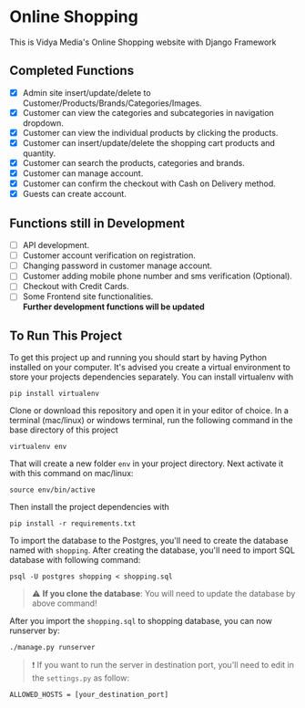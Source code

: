 # Online Shopping
This is Vidya Media's Online Shopping website with Django Framework

## Completed Functions
- [x] Admin site insert/update/delete to Customer/Products/Brands/Categories/Images.
- [x] Customer can view the categories and subcategories in navigation dropdown.
- [x] Customer can view the individual products by clicking the products.
- [x] Customer can insert/update/delete the shopping cart products and quantity.
- [x] Customer can search the products, categories and brands.
- [x] Customer can manage account. 
- [x] Customer can confirm the checkout with Cash on Delivery method.
- [x] Guests can create account.

## Functions still in Development
- [ ] API development.
- [ ] Customer account verification on registration.
- [ ] Changing password in customer manage account.
- [ ] Customer adding mobile phone number and sms verification (Optional).
- [ ] Checkout with Credit Cards.
- [ ] Some Frontend site functionalities. \
**Further development functions will be updated**

## To Run This Project
To get this project up and running you should start by having Python installed on your computer. It's advised you create a virtual environment to store your projects dependencies separately. You can install virtualenv with
```
pip install virtualenv
```
Clone or download this repository and open it in your editor of choice. In a terminal (mac/linux) or windows terminal, run the following command in the base directory of this project

```
virtualenv env
```

That will create a new folder `env` in your project directory. Next activate it with this command on mac/linux:

```
source env/bin/active
```

Then install the project dependencies with

```
pip install -r requirements.txt
```

To import the database to the Postgres, you'll need to create the database named with `shopping`. After creating the database, you'll need to import SQL database with following command:

```
psql -U postgres shopping < shopping.sql
```

> :warning: **If you clone the database**: You will need to update the database by above command!

After you import the `shopping.sql` to shopping database, you can now runserver by:
```
./manage.py runserver
```
> :exclamation: If you want to run the server in destination port, you'll need to edit in the `settings.py` as follow:
```
ALLOWED_HOSTS = [your_destination_port]
```
